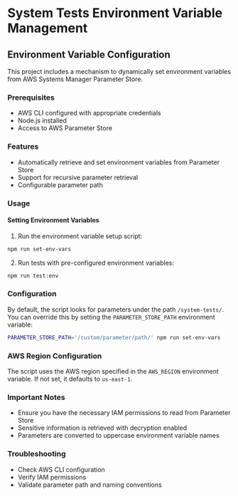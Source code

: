 # System Tests Environment Variable Management

## Environment Variable Configuration

This project includes a mechanism to dynamically set environment variables from AWS Systems Manager Parameter Store.

### Prerequisites

- AWS CLI configured with appropriate credentials
- Node.js installed
- Access to AWS Parameter Store

### Features

- Automatically retrieve and set environment variables from Parameter Store
- Support for recursive parameter retrieval
- Configurable parameter path

### Usage

#### Setting Environment Variables

1. Run the environment variable setup script:
```bash
npm run set-env-vars
```

2. Run tests with pre-configured environment variables:
```bash
npm run test:env
```

### Configuration

By default, the script looks for parameters under the path `/system-tests/`. 
You can override this by setting the `PARAMETER_STORE_PATH` environment variable:

```bash
PARAMETER_STORE_PATH='/custom/parameter/path/' npm run set-env-vars
```

### AWS Region Configuration

The script uses the AWS region specified in the `AWS_REGION` environment variable. 
If not set, it defaults to `us-east-1`.

### Important Notes

- Ensure you have the necessary IAM permissions to read from Parameter Store
- Sensitive information is retrieved with decryption enabled
- Parameters are converted to uppercase environment variable names

### Troubleshooting

- Check AWS CLI configuration
- Verify IAM permissions
- Validate parameter path and naming conventions

